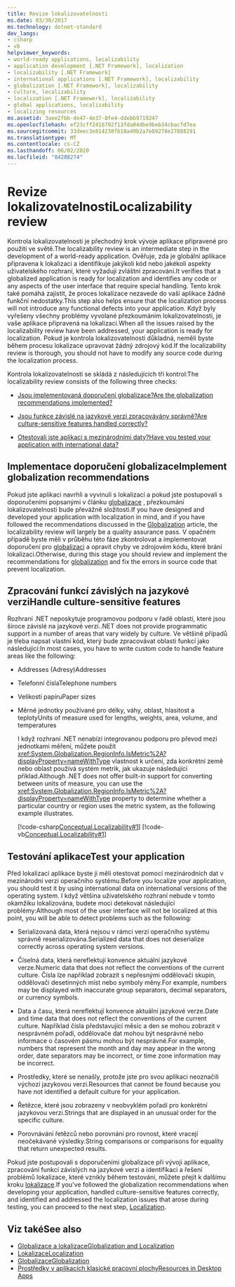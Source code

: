 ```yaml
---
title: Revize lokalizovatelnosti
ms.date: 03/30/2017
ms.technology: dotnet-standard
dev_langs:
- csharp
- vb
helpviewer_keywords:
- world-ready applications, localizability
- application development [.NET Framework], localization
- localizability [.NET Framework]
- international applications [.NET Framework], localizability
- globalization [.NET Framework], localizability
- culture, localizability
- localization [.NET Framework], localizability
- global applications, localizability
- localizing resources
ms.assetid: 3aee2fbb-de47-4e37-8fe4-ddebb9719247
ms.openlocfilehash: ef23cff2416792f13fda04dbe9beb34cbacfd7ea
ms.sourcegitcommit: 33deec3e814238fb18a49b2a7e89278e27888291
ms.translationtype: MT
ms.contentlocale: cs-CZ
ms.lasthandoff: 06/02/2020
ms.locfileid: "84288274"
---
```

# <a name="localizability-review"></a><span data-ttu-id="07142-102">Revize lokalizovatelnosti</span><span class="sxs-lookup"><span data-stu-id="07142-102">Localizability review</span></span>

<span data-ttu-id="07142-103">Kontrola lokalizovatelnosti je přechodný krok vývoje aplikace připravené pro použití ve světě.</span><span class="sxs-lookup"><span data-stu-id="07142-103">The localizability review is an intermediate step in the development of a world-ready application.</span></span> <span data-ttu-id="07142-104">Ověřuje, zda je globální aplikace připravena k lokalizaci a identifikuje jakýkoli kód nebo jakékoli aspekty uživatelského rozhraní, které vyžadují zvláštní zpracování.</span><span class="sxs-lookup"><span data-stu-id="07142-104">It verifies that a globalized application is ready for localization and identifies any code or any aspects of the user interface that require special handling.</span></span> <span data-ttu-id="07142-105">Tento krok také pomáhá zajistit, že proces lokalizace nezavede do vaší aplikace žádné funkční nedostatky.</span><span class="sxs-lookup"><span data-stu-id="07142-105">This step also helps ensure that the localization process will not introduce any functional defects into your application.</span></span> <span data-ttu-id="07142-106">Když byly vyřešeny všechny problémy vyvolané přezkoumáním lokalizovatelnosti, je vaše aplikace připravená na lokalizaci.</span><span class="sxs-lookup"><span data-stu-id="07142-106">When all the issues raised by the localizability review have been addressed, your application is ready for localization.</span></span> <span data-ttu-id="07142-107">Pokud je kontrola lokalizovatelnosti důkladná, neměli byste během procesu lokalizace upravovat žádný zdrojový kód.</span><span class="sxs-lookup"><span data-stu-id="07142-107">If the localizability review is thorough, you should not have to modify any source code during the localization process.</span></span>

<span data-ttu-id="07142-108">Kontrola lokalizovatelnosti se skládá z následujících tří kontrol:</span><span class="sxs-lookup"><span data-stu-id="07142-108">The localizability review consists of the following three checks:</span></span>

- [<span data-ttu-id="07142-109">Jsou implementovaná doporučení globalizace?</span><span class="sxs-lookup"><span data-stu-id="07142-109">Are the globalization recommendations implemented?</span></span>](#global)

- [<span data-ttu-id="07142-110">Jsou funkce závislé na jazykové verzi zpracovávány správně?</span><span class="sxs-lookup"><span data-stu-id="07142-110">Are culture-sensitive features handled correctly?</span></span>](#culture)

- [<span data-ttu-id="07142-111">Otestovali jste aplikaci s mezinárodními daty?</span><span class="sxs-lookup"><span data-stu-id="07142-111">Have you tested your application with international data?</span></span>](#test)

<a name="global"></a>
## <a name="implement-globalization-recommendations"></a><span data-ttu-id="07142-112">Implementace doporučení globalizace</span><span class="sxs-lookup"><span data-stu-id="07142-112">Implement globalization recommendations</span></span>

<span data-ttu-id="07142-113">Pokud jste aplikaci navrhli a vyvinuli s lokalizací a pokud jste postupovali s doporučeními popsanými v článku [globalizace](globalization.md) , přezkoumání lokalizovatelnosti bude převážně složitosti.</span><span class="sxs-lookup"><span data-stu-id="07142-113">If you have designed and developed your application with localization in mind, and if you have followed the recommendations discussed in the [Globalization](globalization.md) article, the localizability review will largely be a quality assurance pass.</span></span> <span data-ttu-id="07142-114">V opačném případě byste měli v průběhu této fáze zkontrolovat a implementovat doporučení pro [globalizaci](globalization.md) a opravit chyby ve zdrojovém kódu, které brání lokalizaci.</span><span class="sxs-lookup"><span data-stu-id="07142-114">Otherwise, during this stage you should review and implement the recommendations for [globalization](globalization.md) and fix the errors in source code that prevent localization.</span></span>

<a name="culture"></a>
## <a name="handle-culture-sensitive-features"></a><span data-ttu-id="07142-115">Zpracování funkcí závislých na jazykové verzi</span><span class="sxs-lookup"><span data-stu-id="07142-115">Handle culture-sensitive features</span></span>

<span data-ttu-id="07142-116">Rozhraní .NET neposkytuje programovou podporu v řadě oblastí, které jsou široce závislé na jazykové verzi.</span><span class="sxs-lookup"><span data-stu-id="07142-116">.NET does not provide programmatic support in a number of areas that vary widely by culture.</span></span> <span data-ttu-id="07142-117">Ve většině případů je třeba napsat vlastní kód, který bude zpracovávat oblasti funkcí jako následující:</span><span class="sxs-lookup"><span data-stu-id="07142-117">In most cases, you have to write custom code to handle feature areas like the following:</span></span>

- <span data-ttu-id="07142-118">Addresses (Adresy)</span><span class="sxs-lookup"><span data-stu-id="07142-118">Addresses</span></span>

- <span data-ttu-id="07142-119">Telefonní čísla</span><span class="sxs-lookup"><span data-stu-id="07142-119">Telephone numbers</span></span>

- <span data-ttu-id="07142-120">Velikosti papíru</span><span class="sxs-lookup"><span data-stu-id="07142-120">Paper sizes</span></span>

- <span data-ttu-id="07142-121">Měrné jednotky používané pro délky, váhy, oblast, hlasitost a teploty</span><span class="sxs-lookup"><span data-stu-id="07142-121">Units of measure used for lengths, weights, area, volume, and temperatures</span></span>

   <span data-ttu-id="07142-122">I když rozhraní .NET nenabízí integrovanou podporu pro převod mezi jednotkami měření, můžete použít <xref:System.Globalization.RegionInfo.IsMetric%2A?displayProperty=nameWithType> vlastnost k určení, zda konkrétní země nebo oblast používá systém metrik, jak ukazuje následující příklad.</span><span class="sxs-lookup"><span data-stu-id="07142-122">Although .NET does not offer built-in support for converting between units of measure, you can use the <xref:System.Globalization.RegionInfo.IsMetric%2A?displayProperty=nameWithType> property to determine whether a particular country or region uses the metric system, as the following example illustrates.</span></span>

   [!code-csharp[Conceptual.Localizability#1](../../../samples/snippets/csharp/VS_Snippets_CLR/conceptual.localizability/cs/ismetric1.cs#1)]
   [!code-vb[Conceptual.Localizability#1](../../../samples/snippets/visualbasic/VS_Snippets_CLR/conceptual.localizability/vb/ismetric1.vb#1)]

<a name="test"></a>
## <a name="test-your-application"></a><span data-ttu-id="07142-123">Testování aplikace</span><span class="sxs-lookup"><span data-stu-id="07142-123">Test your application</span></span>

<span data-ttu-id="07142-124">Před lokalizací aplikace byste ji měli otestovat pomocí mezinárodních dat v mezinárodní verzi operačního systému.</span><span class="sxs-lookup"><span data-stu-id="07142-124">Before you localize your application, you should test it by using international data on international versions of the operating system.</span></span> <span data-ttu-id="07142-125">I když většina uživatelského rozhraní nebude v tomto okamžiku lokalizována, budete moci detekovat následující problémy:</span><span class="sxs-lookup"><span data-stu-id="07142-125">Although most of the user interface will not be localized at this point, you will be able to detect problems such as the following:</span></span>

- <span data-ttu-id="07142-126">Serializovaná data, která nejsou v rámci verzí operačního systému správně reserializována.</span><span class="sxs-lookup"><span data-stu-id="07142-126">Serialized data that does not deserialize correctly across operating system versions.</span></span>

- <span data-ttu-id="07142-127">Číselná data, která nereflektují konvence aktuální jazykové verze.</span><span class="sxs-lookup"><span data-stu-id="07142-127">Numeric data that does not reflect the conventions of the current culture.</span></span> <span data-ttu-id="07142-128">Čísla lze například zobrazit s nepřesnými oddělovači skupin, oddělovači desetinných míst nebo symboly měny.</span><span class="sxs-lookup"><span data-stu-id="07142-128">For example, numbers may be displayed with inaccurate group separators, decimal separators, or currency symbols.</span></span>

- <span data-ttu-id="07142-129">Data a času, která nereflektují konvence aktuální jazykové verze.</span><span class="sxs-lookup"><span data-stu-id="07142-129">Date and time data that does not reflect the conventions of the current culture.</span></span> <span data-ttu-id="07142-130">Například čísla představující měsíc a den se mohou zobrazit v nesprávném pořadí, oddělovače dat mohou být nesprávné nebo informace o časovém pásmu mohou být nesprávné.</span><span class="sxs-lookup"><span data-stu-id="07142-130">For example, numbers that represent the month and day may appear in the wrong order, date separators may be incorrect, or time zone information may be incorrect.</span></span>

- <span data-ttu-id="07142-131">Prostředky, které se nenašly, protože jste pro svou aplikaci neoznačili výchozí jazykovou verzi.</span><span class="sxs-lookup"><span data-stu-id="07142-131">Resources that cannot be found because you have not identified a default culture for your application.</span></span>

- <span data-ttu-id="07142-132">Řetězce, které jsou zobrazeny v neobvyklém pořadí pro konkrétní jazykovou verzi.</span><span class="sxs-lookup"><span data-stu-id="07142-132">Strings that are displayed in an unusual order for the specific culture.</span></span>

- <span data-ttu-id="07142-133">Porovnávání řetězců nebo porovnání pro rovnost, které vracejí neočekávané výsledky.</span><span class="sxs-lookup"><span data-stu-id="07142-133">String comparisons or comparisons for equality that return unexpected results.</span></span>

<span data-ttu-id="07142-134">Pokud jste postupovali s doporučeními globalizace při vývoji aplikace, zpracování funkcí závislých na jazykové verzi a identifikaci a řešení problémů lokalizace, které vznikly během testování, můžete přejít k dalšímu kroku [lokalizace](localization.md).</span><span class="sxs-lookup"><span data-stu-id="07142-134">If you've followed the globalization recommendations when developing your application, handled culture-sensitive features correctly, and identified and addressed the localization issues that arose during testing, you can proceed to the next step, [Localization](localization.md).</span></span>

## <a name="see-also"></a><span data-ttu-id="07142-135">Viz také</span><span class="sxs-lookup"><span data-stu-id="07142-135">See also</span></span>

- [<span data-ttu-id="07142-136">Globalizace a lokalizace</span><span class="sxs-lookup"><span data-stu-id="07142-136">Globalization and Localization</span></span>](index.md)
- [<span data-ttu-id="07142-137">Lokalizace</span><span class="sxs-lookup"><span data-stu-id="07142-137">Localization</span></span>](localization.md)
- [<span data-ttu-id="07142-138">Globalizace</span><span class="sxs-lookup"><span data-stu-id="07142-138">Globalization</span></span>](globalization.md)
- [<span data-ttu-id="07142-139">Prostředky v aplikacích klasické pracovní plochy</span><span class="sxs-lookup"><span data-stu-id="07142-139">Resources in Desktop Apps</span></span>](../../framework/resources/index.md)
